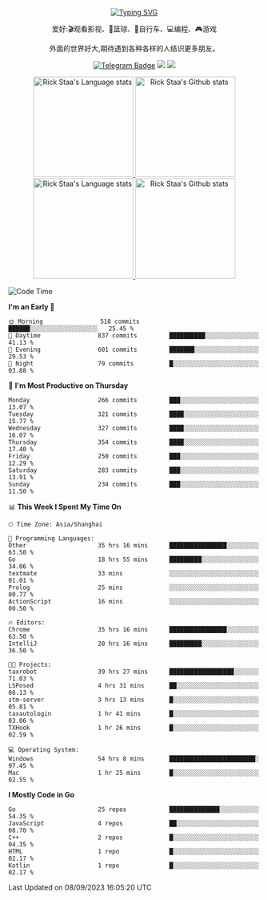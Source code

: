 <div align="center"> 

[![Typing SVG](https://readme-typing-svg.herokuapp.com?size=25&duration=2500&color=eeeeee&vCenter=true&width=200&height=40&lines=Hi+there+%F0%9F%91%8B%F0%9F%8F%BB;I'm+DanBai)](https://git.io/typing-svg)

爱好:🎬观看影视、🏀篮球、🚴自行车、💻编程、🎮游戏

外面的世界好大,期待遇到各种各样的人结识更多朋友。

[![Telegram Badge](https://img.shields.io/badge/-Telegram-blue?style=flat&logo=Telegram&logoColor=white)](https://t.me/danbai9420) 
[![](https://img.shields.io/badge/-Blog-brightgreen?style=flat&logo=Blogger&logoColor=white)](https://p00q.cn)
[![](https://img.shields.io/badge/-Email-red?style=flat&logo=Mail.Ru&logoColor=white)](mailto:danbai@88.com)
</div>

<!-- Light Mode -->
<div align="center"> 
<a href="https://github.com/anuraghazra/github-readme-stats#gh-light-mode-only">
<img height=200 src="https://github-readme-stats.vercel.app/api/top-langs/?username=danbai225&layout=compact&langs_count=10&hide_border=1&role=OWNER,COLLABORATOR#gh-light-mode-only" alt="Rick Staa's Language stats" />
</a>
<a href="https://github.com/anuraghazra/github-readme-stats#gh-light-mode-only">
<img height=200 src="https://github-readme-stats.vercel.app/api?username=danbai225&show_icons=true&count_private=true&line_height=28&hide_border=1&include_all_commits=true&card_width=450&role=OWNER,COLLABORATOR&exclude_repo=github-readme-stats#gh-light-mode-only" alt="Rick Staa's Github stats" />
</a>
</div>

<!-- Dark Mode -->
<div align="center"> 
<a href="https://github.com/anuraghazra/github-readme-stats#gh-dark-mode-only">
<img height=200 src="https://github-readme-stats.vercel.app/api/top-langs/?username=danbai225&layout=compact&langs_count=10&hide_border=1&role=OWNER,COLLABORATOR&theme=github_dark#gh-dark-mode-only" alt="Rick Staa's Language stats" />
</a>
<a href="https://github.com/anuraghazra/github-readme-stats#gh-dark-mode-only">
<img height=200 src="https://github-readme-stats.vercel.app/api?username=danbai225&show_icons=true&count_private=true&line_height=28&hide_border=1&include_all_commits=true&card_width=450&role=OWNER,COLLABORATOR&exclude_repo=github-readme-stats&theme=github_dark#gh-dark-mode-only" alt="Rick Staa's Github stats" />
</a>
</div>

<!--START_SECTION:waka-->
![Code Time](http://img.shields.io/badge/Code%20Time-1%2C054%20hrs%2040%20mins-blue)

**I'm an Early 🐤** 

```text
🌞 Morning                518 commits         ██████░░░░░░░░░░░░░░░░░░░   25.45 % 
🌆 Daytime                837 commits         ██████████░░░░░░░░░░░░░░░   41.13 % 
🌃 Evening                601 commits         ███████░░░░░░░░░░░░░░░░░░   29.53 % 
🌙 Night                  79 commits          █░░░░░░░░░░░░░░░░░░░░░░░░   03.88 % 
```
📅 **I'm Most Productive on Thursday** 

```text
Monday                   266 commits         ███░░░░░░░░░░░░░░░░░░░░░░   13.07 % 
Tuesday                  321 commits         ████░░░░░░░░░░░░░░░░░░░░░   15.77 % 
Wednesday                327 commits         ████░░░░░░░░░░░░░░░░░░░░░   16.07 % 
Thursday                 354 commits         ████░░░░░░░░░░░░░░░░░░░░░   17.40 % 
Friday                   250 commits         ███░░░░░░░░░░░░░░░░░░░░░░   12.29 % 
Saturday                 283 commits         ███░░░░░░░░░░░░░░░░░░░░░░   13.91 % 
Sunday                   234 commits         ███░░░░░░░░░░░░░░░░░░░░░░   11.50 % 
```


📊 **This Week I Spent My Time On** 

```text
🕑︎ Time Zone: Asia/Shanghai

💬 Programming Languages: 
Other                    35 hrs 16 mins      ████████████████░░░░░░░░░   63.50 % 
Go                       18 hrs 55 mins      █████████░░░░░░░░░░░░░░░░   34.06 % 
textmate                 33 mins             ░░░░░░░░░░░░░░░░░░░░░░░░░   01.01 % 
Prolog                   25 mins             ░░░░░░░░░░░░░░░░░░░░░░░░░   00.77 % 
ActionScript             16 mins             ░░░░░░░░░░░░░░░░░░░░░░░░░   00.50 % 

🔥 Editors: 
Chrome                   35 hrs 16 mins      ████████████████░░░░░░░░░   63.50 % 
IntelliJ                 20 hrs 16 mins      █████████░░░░░░░░░░░░░░░░   36.50 % 

🐱‍💻 Projects: 
taxrobot                 39 hrs 27 mins      ██████████████████░░░░░░░   71.03 % 
LSPosed                  4 hrs 31 mins       ██░░░░░░░░░░░░░░░░░░░░░░░   08.13 % 
stm-server               3 hrs 13 mins       █░░░░░░░░░░░░░░░░░░░░░░░░   05.81 % 
taxautologin             1 hr 41 mins        █░░░░░░░░░░░░░░░░░░░░░░░░   03.06 % 
TXHook                   1 hr 26 mins        █░░░░░░░░░░░░░░░░░░░░░░░░   02.59 % 

💻 Operating System: 
Windows                  54 hrs 8 mins       ████████████████████████░   97.45 % 
Mac                      1 hr 25 mins        █░░░░░░░░░░░░░░░░░░░░░░░░   02.55 % 
```

**I Mostly Code in Go** 

```text
Go                       25 repos            ██████████████░░░░░░░░░░░   54.35 % 
JavaScript               4 repos             ██░░░░░░░░░░░░░░░░░░░░░░░   08.70 % 
C++                      2 repos             █░░░░░░░░░░░░░░░░░░░░░░░░   04.35 % 
HTML                     1 repo              █░░░░░░░░░░░░░░░░░░░░░░░░   02.17 % 
Kotlin                   1 repo              █░░░░░░░░░░░░░░░░░░░░░░░░   02.17 % 
```




 Last Updated on 08/09/2023 16:05:20 UTC
<!--END_SECTION:waka-->
